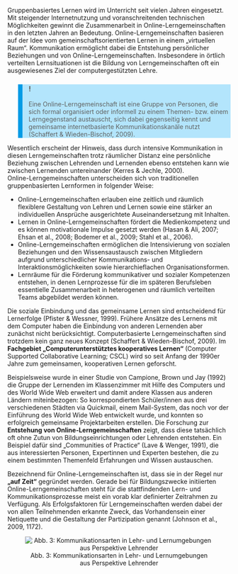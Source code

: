 <!-- filename: 03_Lerngemeinschaften_im_Web.md -->
<!-- title: Lerngemeinschaften im Web -->

Gruppenbasiertes Lernen wird im Unterricht seit vielen Jahren eingesetzt. Mit steigender Internetnutzung und voranschreitenden technischen Möglichkeiten gewinnt die Zusammenarbeit in Online-Lerngemeinschaften in den letzten Jahren an Bedeutung. Online-Lerngemeinschaften basieren auf der Idee vom gemeinschaftsorientierten Lernen in einem „virtuellen Raum“. Kommunikation ermöglicht dabei die Entstehung persönlicher Beziehungen und von Online-Lerngemeinschaften. Insbesondere in örtlich verteilten Lernsituationen ist die Bildung von Lerngemeinschaften oft ein ausgewiesenes Ziel der computergestützten Lehre.

<blockquote style="background: #B3E5FC; border-left: 10px solid #039BE5">

### !

Eine Online-Lerngemeinschaft ist eine Gruppe von Personen, die sich formal organisiert oder informell zu einem Themen- bzw. einem Lerngegenstand austauscht, sich dabei gegenseitig kennt und gemeinsame internetbasierte Kommunikationskanäle nutzt (Schaffert & Wieden-Bischof, 2009).

</blockquote>

Wesentlich erscheint der Hinweis, dass durch intensive Kommunikation in diesen Lerngemeinschaften trotz räumlicher Distanz eine persönliche Beziehung zwischen Lehrenden und Lernenden ebenso entstehen kann wie zwischen Lernenden untereinander (Kerres & Jechle, 2000).  
Online-Lerngemeinschaften unterscheiden sich von traditionellen gruppenbasierten Lernformen in folgender Weise:

- Online-Lerngemeinschaften erlauben eine zeitlich und räumlich flexiblere Gestaltung von Lehren und Lernen sowie eine stärker an individuellen Ansprüche ausgerichtete Auseinandersetzung mit Inhalten.
- Lernen in Online-Lerngemeinschaften fördert die Medienkompetenz und es können motivationale Impulse gesetzt werden (Hasan & Ali, 2007; Ehsan et al., 2008; Bodemer et al., 2009; Stahl et al., 2006).
- Online-Lerngemeinschaften ermöglichen die Intensivierung von sozialen Beziehungen und den Wissensaustausch zwischen Mitgliedern aufgrund unterschiedlicher Kommunikations- und Interaktionsmöglichkeiten sowie hierarchieflachen Organisationsformen.
- Lernräume für die Förderung kommunikativer und sozialer Kompetenzen entstehen, in denen Lernprozesse für die im späteren Berufsleben essentielle Zusammenarbeit in heterogenen und räumlich verteilten Teams abgebildet werden können.

Die soziale Einbindung und das gemeinsame Lernen sind entscheidend für Lernerfolge (Pfister & Wessner, 1999). Frühere Ansätze des Lernens mit dem Computer haben die Einbindung von anderen Lernenden aber zunächst nicht berücksichtigt. Computerbasierte Lerngemeinschaften sind trotzdem kein ganz neues Konzept (Schaffert & Wieden-Bischof, 2009). Im **Fachgebiet „Computerunterstütztes kooperatives Lernen“** (Computer Supported Collaborative Learning; CSCL) wird so seit Anfang der 1990er Jahre zum gemeinsamen, kooperativen Lernen geforscht.

Beispielsweise wurde in einer Studie von Campione, Brown und Jay (1992) die Gruppe der Lernenden im Klassenzimmer mit Hilfe des Computers und des World Wide Web erweitert und damit andere Klassen aus anderen Ländern miteinbezogen: So korrespondierten Schüler/innen aus drei verschiedenen Städten via Quickmail, einem Mail-System, das noch vor der Einführung des World Wide Web entwickelt wurde, und konnten so erfolgreich gemeinsame Projektarbeiten erstellen. Die Forschung zur **Entstehung von Online-Lerngemeinschaften** zeigt, dass diese tatsächlich oft ohne Zutun von Bildungseinrichtungen oder Lehrenden entstehen. Ein Beispiel dafür sind „Communities of Practice“ (Lave & Wenger, 1991), die aus interessierten Personen, Expertinnen und Experten bestehen, die zu einem bestimmten Themenfeld Erfahrungen und Wissen austauschen.

Bezeichnend für Online-Lerngemeinschaften ist, dass sie in der Regel nur **„auf Zeit“** gegründet werden. Gerade bei für Bildungszwecke initiierten Online-Lerngemeinschaften steht für die stattfindenden Lern- und Kommunikationsprozesse meist ein vorab klar definierter Zeitrahmen zu Verfügung. Als Erfolgsfaktoren für Lerngemeinschaften werden dabei der von allen Teilnehmenden erkannte Zweck, das Vorhandensein einer Netiquette und die Gestaltung der Partizipation genannt (Johnson et al., 2009, 1172).

<center><figure>
  <img src="https://raw.githubusercontent.com/ed-tech-at/L3T/refs/heads/main/15_Kommunikation_und_Moderation/img/03_Kommunikationsarten_in_Lehr_und_Lernumgebungen_aus_Perspektive_Lehrender.jpg" alt="Abb. 3: Kommunikationsarten in Lehr- und Lernumgebungen aus Perspektive Lehrender">
  <figcaption>Abb. 3: Kommunikationsarten in Lehr- und Lernumgebungen aus Perspektive Lehrender</figcaption>
</figure></center>

